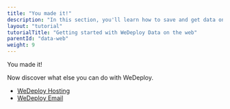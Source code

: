 ```yaml
---
title: "You made it!"
description: "In this section, you'll learn how to save and get data on the web using the WeDeploy API Client."
layout: "tutorial"
tutorialTitle: "Getting started with WeDeploy Data on the web"
parentId: "data-web"
weight: 9
---
```


<div class="notfound">
	<div class="notfound-icon">
		<span class="icon-16-thumb-up"></span>
	</div>
	<p class="notfound-text">You made it!</p>
	<p>Now discover what else you can do with WeDeploy.</p>
	<ul class="checklist">
		<li><a href="/tutorials/hosting/get-started.html">WeDeploy Hosting</a></li>
		<li><a href="/tutorials/email-web/get-started.html">WeDeploy Email</a></li>
	</ul>
</div>
